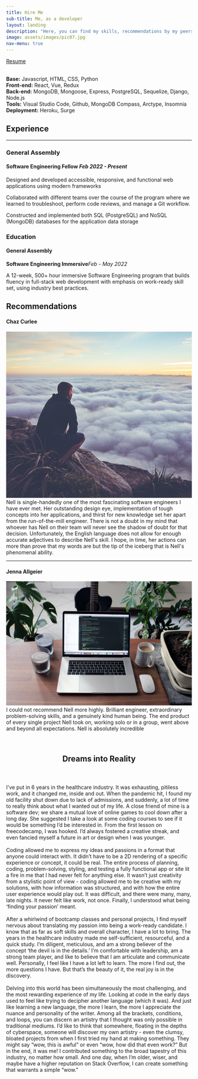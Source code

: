 ```yaml
---
title: Hire Me
sub-title: Me, as a developer
layout: landing
description: "Here, you can find my skills, recommendations by my peers, my resume, and some more in-depth insight into my journey to find my passion."
image: assets/images/pic07.jpg
nav-menu: true
---
```


<!-- Main -->
<div id="main">

<!-- One -->
<section id="one">
	<div class="inner">
			<a href="https://drive.google.com/file/d/1tm9a3OwipSNpmaGhDtvzpL4iyR7eMs39/view?usp=sharing" class="button next" target="_blank">Resume</a>
			<br />
			<br />
			<p><strong>Base:</strong> Javascript, HTML, CSS, Python
			<br />
			<strong>Front-end:</strong> React, Vue, Redux
			<br />
			<strong>Back-end:</strong> MongoDB, Mongoose, Express, PostgreSQL, Sequelize, Django, Node.js
			<br />
			<strong>Tools:</strong> Visual Studio Code, Github, MongoDB Compass, Arctype, Insomnia
			<br />
			<strong>Deployment:</strong> Heroku, Surge</p>
	</div>
</section>

<!-- Two -->
<section id="two">
	<div class="inner">
		<div class="row 200%">
			<div class="6u 12u$(medium)">
				<h2 id="elements">Experience</h2>
				<hr />
				<h3>General Assembly</h3>
				<h4>Software Engineering Fellow <em><span class="float">Feb 2022 - Present</span></em></h4>
				<p>Designed and developed accessible, responsive, and functional web applications using modern frameworks</p>
				<p>Collaborated with different teams over the course of the program where we learned to troubleshoot, perform code reviews, and manage a Git workflow.</p>
				<p>Constructed and implemented both SQL (PostgreSQL) and NoSQL (MongoDB) databases for the application data storage</p>
				<div class="box">
					<h3>Education</h3>
					<h4>General Assembly</h4>
					<p><strong>Software Engineering Immersive</strong><em><span class="float">Feb - May 2022</span></em></p>
					<p>A 12-week, 500+ hour immersive Software Engineering program that builds fluency in full-stack web development with emphasis on work-ready skill set, using industry best practices. </p>
				</div>
			</div>
			<div class="6u$ 12u$(medium)">
				<h2>Recommendations</h2>
				<div class="box">
				<h4>Chaz Curlee</h4>
				<p><span class="image left"><a href="https://www.linkedin.com/in/chaz-curlee/" class="image"><img src="assets/images/pic08.jpg" alt="" data-position="top center" /></a></span>
				Nell is single-handedly one of the most fascinating software engineers I have ever met. Her outstanding design eye, implementation of tough concepts into her applications, and thirst for new knowledge set her apart from the run-of-the-mill engineer. There is not a doubt in my mind that whoever has Nell on their team will never see the shadow of doubt for that decision. Unfortunately, the English language does not allow for enough accurate adjectives to describe Nell's skill. I hope, in time, her actions can more than prove that my words are but the tip of the iceberg that is Nell's phenomenal ability.</p>
				<hr />
				<h4>Jenna Allgeier</h4>
				<p><span class="image right"><a href="https://www.linkedin.com/in/jenna-allgeier/" class="image"><img src="assets/images/pic09.jpg" alt="" data-position="top center" /></a></span>I could not recommend Nell more highly. Brilliant engineer, extraordinary problem-solving skills, and a genuinely kind human being. The end product of every single project Nell took on, working solo or in a group, went above and beyond all expectations. Nell is absolutely incredible</p>
				</div>
			</div>
		</div>
	</div>
</section>

<!-- Three -->
<section id="three">
	<div class="inner">
		<br />
		<header class="major">
			<h2>Dreams into Reality</h2>
		</header>
		<p>I've put in 6 years in the healthcare industry. It was exhausting, pitiless work, and it changed me, inside and out. When the pandemic hit, I found my old facility shut down due to lack of admissions, and suddenly, a lot of time to really think about what I wanted out of my life. A close friend of mine is a software dev; we share a mutual love of online games to cool down after a long day. She suggested I take a look at some coding courses to see if it would be something I’d be interested in. From the first lesson on freecodecamp, I was hooked. I’d always fostered a creative streak, and even fancied myself a future in art or design when I was younger. 
		<br />
		<br />
		Coding allowed me to express my ideas and passions in a format that anyone could interact with. It didn’t have to be a 2D rendering of a specific experience or concept, it could be real. The entire process of planning, coding,  problem-solving, styling, and testing a fully functional app or site lit a fire in me that I had never felt for anything else. It wasn’t just creativity from a stylistic point of view - coding allowed me to be creative with my solutions, with how information was structured, and with how the entire user experience would play out. It was difficult, and there were many, many, late nights. It never felt like work, not once. Finally, I understood what being ‘finding your passion’ meant. 
	<br />
	<br />
	After a whirlwind of bootcamp classes and personal projects, I find myself nervous about translating my passion into being a work-ready candidate. I know that as far as soft skills and overall character, I have a lot to bring. The years in the healthcare industry made me self-sufficient, resourceful, and a quick study. I’m diligent, meticulous, and am a strong believer of the concept ‘the devil is in the details.’ I’m comfortable with leadership, am a strong team player, and like to believe that I am articulate and communicate well. Personally, I feel like I have a lot left to learn. The more I find out, the more questions I have. But that’s the beauty of it, the real joy is in the discovery. 
	<br />
	<br />
	Delving into this world has been simultaneously the most challenging, and the most rewarding experience of my life. Looking at code in the early days used to feel like trying to decipher another language (which it was). And just like learning a new language, the more I learn, the more I appreciate the nuance and personality of the writer. Among all the brackets, conditions, and loops, you can discern an artistry that I thought was only possible in traditional mediums. I’d like to think that somewhere, floating in the depths of cyberspace, someone will discover my own artistry - even the clumsy, bloated projects from when I first tried my hand at making something. They might say “wow, this is awful” or even “wow, how did that even work?” But in the end, it was me! I contributed something to the broad tapestry of this industry, no matter how small. And one day, when I’m older, wiser, and maybe have a higher reputation on Stack Overflow, I can create something that warrants a simple “wow.”</p>
	</div>
</section>
